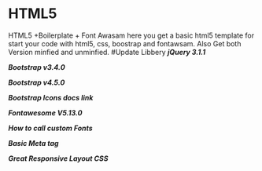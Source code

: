 # HTML5
HTML5 +Boilerplate + Font Awasam 
here you get a basic html5 template for start your code with html5, css, boostrap and fontawsam.
Also Get both Version minfied and unminfied.
#Update Libbery 
***jQuery 3.1.1***

***Bootstrap v3.4.0***

***Bootstrap v4.5.0***

***Bootstrap Icons docs link***

***Fontawesome V5.13.0***

***How to call custom Fonts***

***Basic Meta tag***

***Great Responsive Layout CSS***

